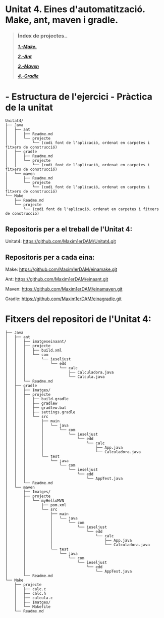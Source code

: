 # Unitat 4. Eines d'automatització. Make, ant, maven i gradle.


>### Índex de projectes..
>
>***[1.-Make.](https://github.com/Maxim1erDAM/Unitat4#1-com-instalar-git-i-make-en-ubuntu-18)***
>
>***[2.-Ant](https://github.com/Maxim1erDAM/Unitat4#2-com-utilitzar-git-part-1)***
>
>***[3.-Maven](https://github.com/Maxim1erDAM/Unitat4/blob/master/Readme.md#3-make-i-el-fitxer-makefile)***
>
>***[4.-Gradle](https://github.com/Maxim1erDAM/Unitat4/blob/master/Readme.md#4-com-utilitzar-git-part-2)***
# - Estructura de l'ejercici - Pràctica de la unitat

```
Unitat4/
├── Java
│   ├── ant
│   │   ├── Readme.md
│   │   └── projecte
│   │       └── (codi font de l'aplicació, ordenat en carpetes i fitxers de construcció)
│   ├── gradle
│   │   ├── Readme.md
│   │   └── projecte
│   │       └── (codi font de l'aplicació, ordenat en carpetes i fitxers de construcció)
│   └── maven
│       ├── Readme.md
│       └── projecte
│           └── (codi font de l'aplicació, ordenat en carpetes i fitxers de construcció)
└── Make
    ├── Readme.md
    └── projecte
        └── (codi font de l'aplicació, ordenat en carpetes i fitxers de construcció)

```

## Repositoris per a el treball de l'Unitat 4:

Unitat4: https://github.com/Maxim1erDAM/Unitat4.git

## Repositoris per a cada eina:

Make: https://github.com/Maxim1erDAM/einamake.git

Ant: https://github.com/Maxim1erDAM/einaant.git

Maven: https://github.com/Maxim1erDAM/einamaven.git

Gradle: https://github.com/Maxim1erDAM/einagradle.git



# Fitxers del repositori de l'Unitat 4:

```
├── Java
│   ├── ant
│   │   ├── imatgeseinaant/
│   │   ├── projecte
│   │   │   ├── build.xml
│   │   │   └── com
│   │   │       └── ieseljust
│   │   │           └── edd
│   │   │               └── calc
│   │   │                   ├── Calculadora.java
│   │   │                   └── Calcula.java
│   │   └── Readme.md
│   ├── gradle
│   │   ├── Imatges/
│   │   ├── projecte
│   │   │   ├── build.gradle
│   │   │   ├── gradlew
│   │   │   ├── gradlew.bat
│   │   │   ├── settings.gradle
│   │   │   └── src
│   │   │       ├── main
│   │   │       │   └── java
│   │   │       │       └── com
│   │   │       │           └── ieseljust
│   │   │       │               └── edd
│   │   │       │                   └── calc
│   │   │       │                       ├── App.java
│   │   │       │                       └── Calculadora.java
│   │   │       └── test
│   │   │           └── java
│   │   │               └── com
│   │   │                   └── ieseljust
│   │   │                       └── edd
│   │   │                           └── AppTest.java
│   │   └── Readme.md
│   └── maven
│       ├── Imatges/
│       ├── projecte
│       │   └── myHelloMVN
│       │       ├── pom.xml
│       │       └── src
│       │           ├── main
│       │           │   └── java
│       │           │       └── com
│       │           │           └── ieseljust
│       │           │               └── edd
│       │           │                   └── calc
│       │           │                       ├── App.java
│       │           │                       └── Calculadora.java
│       │           └── test
│       │               └── java
│       │                   └── com
│       │                       └── ieseljust
│       │                           └── edd
│       │                               └── AppTest.java
│       └── Readme.md
└── Make
    ├── projecte
    │   ├── calc.c
    │   ├── calc.h
    │   ├── calcula.c
    │   ├── Imatges/
    │   └── Makefile
    └── Readme.md

```

